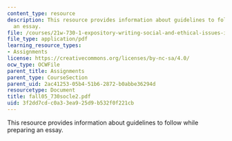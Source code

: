 ```yaml
---
content_type: resource
description: This resource provides information about guidelines to follow while preparing
  an essay.
file: /courses/21w-730-1-expository-writing-social-and-ethical-issues-in-print-photography-and-film-fall-2005/3f2dd7cdc0a33ea925d9b532f0f221cb_fall05_730socle2.pdf
file_type: application/pdf
learning_resource_types:
- Assignments
license: https://creativecommons.org/licenses/by-nc-sa/4.0/
ocw_type: OCWFile
parent_title: Assignments
parent_type: CourseSection
parent_uid: 2ac41253-05b4-51b6-2872-b0abbe36294d
resourcetype: Document
title: fall05_730socle2.pdf
uid: 3f2dd7cd-c0a3-3ea9-25d9-b532f0f221cb
---
```

This resource provides information about guidelines to follow while preparing an essay.
